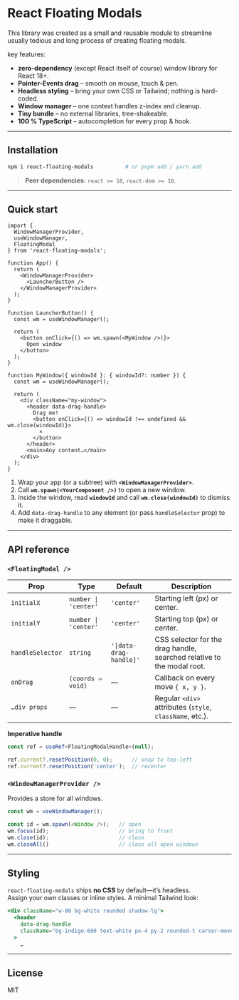# React Floating Modals

This library was created as a small and reusable module to streamline usually tedious and long process of creating floating modals.

key features: 
* **zero-dependency** (except React itself of course) window library for React 18+.  
* **Pointer-Events drag** – smooth on mouse, touch & pen.
* **Headless styling** – bring your own CSS or Tailwind; nothing is hard-coded.
* **Window manager** – one context handles z-index and cleanup.
* **Tiny bundle** – no external libraries, tree-shakeable.
* **100 % TypeScript** – autocompletion for every prop & hook.

---

## Installation

```bash
npm i react-floating-modals          # or pnpm add / yarn add
```

> **Peer dependencies:** `react >= 18`, `react-dom >= 18`.

---

## Quick start

```tsx
import {
  WindowManagerProvider,
  useWindowManager,
  FloatingModal
} from 'react-floating-modals';

function App() {
  return (
    <WindowManagerProvider>
      <LauncherButton />
    </WindowManagerProvider>
  );
}

function LauncherButton() {
  const wm = useWindowManager();

  return (
    <button onClick={() => wm.spawn(<MyWindow />)}>
      Open window
    </button>
  );
}

function MyWindow({ windowId }: { windowId?: number }) {
  const wm = useWindowManager();

  return (
    <div className="my-window">
      <header data-drag-handle>
        Drag me!
        <button onClick={() => windowId !== undefined && wm.close(windowId)}>
          ×
        </button>
      </header>
      <main>Any content…</main>
    </div>
  );
}
```

1. Wrap your app (or a subtree) with **`<WindowManagerProvider>`**.  
2. Call **`wm.spawn(<YourComponent />)`** to open a new window.  
3. Inside the window, read **`windowId`** and call **`wm.close(windowId)`** to dismiss it.  
4. Add `data-drag-handle` to any element (or pass `handleSelector` prop) to make it draggable.

---

## API reference

### `<FloatingModal />`

| Prop | Type | Default | Description |
|------|------|---------|-------------|
| `initialX` | `number \| 'center'` | `'center'` | Starting left (px) or center. |
| `initialY` | `number \| 'center'` | `'center'` | Starting top (px) or center. |
| `handleSelector` | `string` | `'[data-drag-handle]'` | CSS selector for the drag handle, searched relative to the modal root. |
| `onDrag` | `(coords ⇒ void)` | — | Callback on every move `{ x, y }`. |
| `…div props` | — | — | Regular `<div>` attributes (`style`, `className`, etc.). |

**Imperative handle**

```ts
const ref = useRef<FloatingModalHandle>(null);

ref.current?.resetPosition(0, 0);      // snap to top-left
ref.current?.resetPosition('center');  // recenter
```

### `<WindowManagerProvider />`

Provides a store for all windows.

```ts
const wm = useWindowManager();

const id = wm.spawn(<Window />);   // open
wm.focus(id);                      // bring to front
wm.close(id);                      // close
wm.closeAll()                      // close all open windows
```

---

## Styling

`react-floating-modals` ships **no CSS** by default—it’s headless.  
Assign your own classes or inline styles. A minimal Tailwind look:

```jsx
<div className="w-80 bg-white rounded shadow-lg">
  <header
    data-drag-handle
    className="bg-indigo-600 text-white px-4 py-2 rounded-t cursor-move flex justify-between"
  >
    …
```
---

## License

MIT
